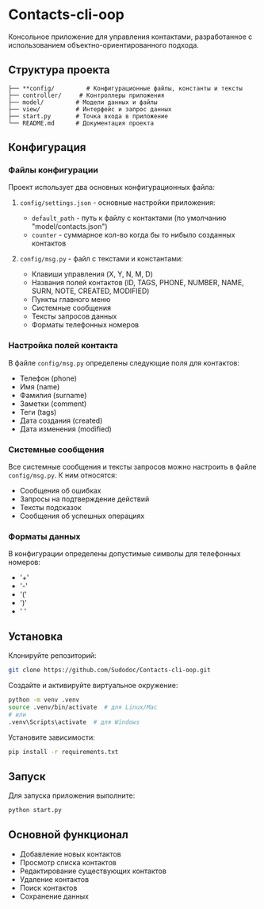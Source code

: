 # Contacts-cli-oop

Консольное приложение для управления контактами, разработанное с использованием объектно-ориентированного подхода.

## Структура проекта

```
├── **config/         # Конфигурационные файлы, константы и тексты
├── controller/     # Контроллеры приложения
├── model/         # Модели данных и файлы
├── view/          # Интерфейс и запрос данных
├── start.py       # Точка входа в приложение
└── README.md      # Документация проекта
```

## Конфигурация

### Файлы конфигурации

Проект использует два основных конфигурационных файла:

1. `config/settings.json` - основные настройки приложения:
   - `default_path` - путь к файлу с контактами (по умолчанию "model/contacts.json")
   - `counter` - суммарное кол-во когда бы то нибыло созданных контактов

2. `config/msg.py` - файл с текстами и константами:
   - Клавиши управления (X, Y, N, M, D)
   - Названия полей контактов (ID, TAGS, PHONE, NUMBER, NAME, SURN, NOTE, CREATED, MODIFIED)
   - Пункты главного меню
   - Системные сообщения
   - Тексты запросов данных
   - Форматы телефонных номеров

### Настройка полей контакта

В файле `config/msg.py` определены следующие поля для контактов:
- Телефон (phone)
- Имя (name)
- Фамилия (surname)
- Заметки (comment)
- Теги (tags)
- Дата создания (created)
- Дата изменения (modified)

### Системные сообщения

Все системные сообщения и тексты запросов можно настроить в файле `config/msg.py`. К ним относятся:
- Сообщения об ошибках
- Запросы на подтверждение действий
- Тексты подсказок
- Сообщения об успешных операциях

### Форматы данных

В конфигурации определены допустимые символы для телефонных номеров:
- '+'
- '-'
- '('
- ')'
- ' '

## Установка

 Клонируйте репозиторий:
```bash
git clone https://github.com/Sudodoc/Contacts-cli-oop.git
```

 Создайте и активируйте виртуальное окружение:
```bash
python -m venv .venv
source .venv/bin/activate  # для Linux/Mac
# или
.venv\Scripts\activate  # для Windows
```

 Установите зависимости:
```bash
pip install -r requirements.txt
```

## Запуск

Для запуска приложения выполните:
```bash
python start.py
```

## Основной функционал

- Добавление новых контактов
- Просмотр списка контактов
- Редактирование существующих контактов
- Удаление контактов
- Поиск контактов
- Сохранение данных



